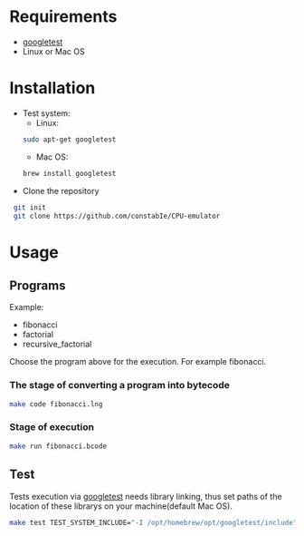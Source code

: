 # Requirements
* [googletest](https://github.com/google/googletest)
* Linux or Mac OS

# Installation
* Test system:
  - Linux:
  ``` sh
  sudo apt-get googletest
  ```
  - Mac OS:
  ```sh
  brew install googletest
  ```
* Clone the repository
```sh
 git init
 git clone https://github.com/constabIe/CPU-emulator
```
# Usage
## Programs
Example:
- fibonacci
- factorial
- recursive_factorial

Choose the program above for the execution. For example fibonacci.
### The stage of converting a program into bytecode
```sh
make code fibonacci.lng
```
### Stage of execution
```sh
make run fibonacci.bcode
```
## Test
Tests execution via [googletest](https://github.com/google/googletest) needs library linking, thus set paths of the location of these librarys on your machine(default Mac OS).
``` sh
make test TEST_SYSTEM_INCLUDE="-I /opt/homebrew/opt/googletest/include" TEST_SYSTEM_LIB="-L /opt/homebrew/opt/googletest/lib"
```
